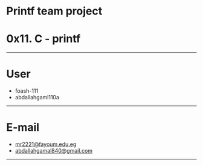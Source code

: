 # Printf team project
# 0x11. C - printf
------------------------------
# User
- foash-111
- abdallahgaml110a

-------------------------------
# E-mail
- mr2221@fayoum.edu.eg
- abdallahgamal840@gmail.com
-------------------------------
